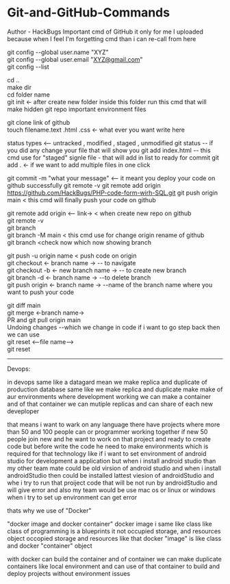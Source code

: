# Git-and-GitHub-Commands
Author - HackBugs
Important cmd of GitHub it only for me I uploaded because when I feel I'm forgetting cmd than i can re-call from here

git config --global user.name "XYZ"  
git config --global user.email "XYZ@gmail.com"  
git config --list  

cd ..  
make dir  
cd folder name  
git init <- after create new folder inside this folder run this cmd that will make hidden git repo important environment files 

git clone link of github  
touch filename.text .html .css <- what ever you want write here

status types <-- untracked , modified , staged , unmodified
git status -- if you did any change your file that will show you 
git add index.html -- this cmd use for "staged" signle file - that will add in list to ready for commit
git add . <- if we want to add multiple files in one click
  
git commit -m "what your message" <-- it meant you deploy your code on github successfully 
git remote -v
git remote add origin https://github.com/HackBugs/PHP-code-form-wirh-SQL.git
git push origin main < this cmd will finally push your code on github  

git remote add origin <-- link-> < when create new repo on github  
git remote -v  
git branch  
git branch -M main < this cmd use for change origin rename of github  
git branch <check now which now showing branch  

git push -u origin name < push code on origin  
git checkout <- branch name -> -- to navigate  
git checkout -b <- new branch name -> -- to create new branch  
git branch -d <- branch name -> --to delete branch  
git push origin <- branch name -> --name of the branch name where you want to push your code  

git diff main  
git merge <-branch name->  
PR and git pull origin main  
Undoing changes --which we change in code if i want to go step back then we can use  
git reset <--file name-->  
git reset 

----------------------------------------------------------------------------------------
Devops:


in devops same like a datagard mean we make replica and duplicate of production database
same like we make replica and duplicate make make of aur environments where development working
we can make a container and of that container we can mutiple replicas and can share of each new deveploper 

that means i want to wark on any language there have projects where more than 50 and 100 
people can or programmer working together if new 50 people join new and he want to work on that project and 
ready to create code but before write the code he need to make environments which is required for that technology
like if i want to set environment of android studio for development a application but when i install android studio
than my other team mate could be old virsion of android studio and when i install androidStudio then could be installed
lattest viesion of androidStudio and whe i try to run that proiject code that will be not run by androidStudio and will 
give error and also my team would be use mac os or linux or windows when i try to set up environment can get error 

thats why we use of "Docker"

"docker image and docker container"
docker image i same like class like class of programming is a blueprints it not occupied storage, and resources object occopied storage and resources
like that docker "image" is like class and docker "container" object

with docker can build the container
and of container we can make duplicate containers like local environment
and can use of that container to build and deploy projects without environment issues

